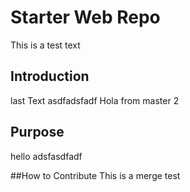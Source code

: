 # Starter Web Repo
This is a test text 

## Introduction
last Text 
asdfadsfadf
Hola from master 2

## Purpose
hello
adsfasdfadf

##How to Contribute
This is a merge test
